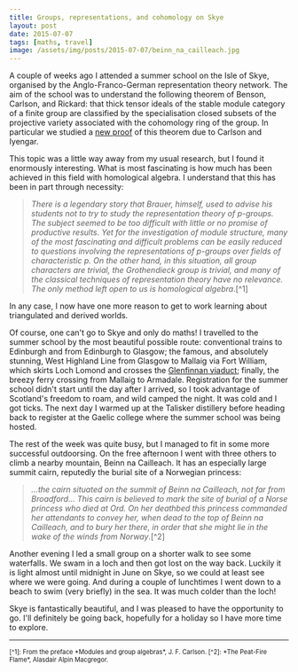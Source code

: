 ```yaml
---
title: Groups, representations, and cohomology on Skye
layout: post
date: 2015-07-07
tags: [maths, travel]
image: /assets/img/posts/2015-07-07/beinn_na_cailleach.jpg
---
```



A couple of weeks ago I attended a summer school on the Isle of Skye, organised
by the Anglo-Franco-German representation theory network. The aim of the school
was to understand the following theorem of Benson, Carlson, and Rickard: that
thick tensor ideals of the stable module category of a finite group are
classified by the specialisation closed subsets of the projective variety
associated with the cohomology ring of the group.
In particular we studied a [new proof](http://arxiv.org/abs/1201.6536) of this
theorem due to Carlson and Iyengar.

This topic was a little way away from my usual research, but I found it
enormously interesting. What is most fascinating is how much has been achieved
in this field with homological algebra. I understand that this has been in part
through necessity:
> *There is a legendary story that Brauer, himself, used to advise his students
> not to try to study the representation theory of p-groups. The subject
> seemed to be too difficult with little or no promise of productive results.
> Yet for the investigation of module structure, many of the most fascinating
> and difficult problems can be easily reduced to questions involving the
> representations of p-groups over fields of characteristic p.
> On the other hand, in this situation, all group characters are trivial, the
> Grothendieck group is trivial, and many of the classical techniques of
> representation theory have no relevance.
> The only method left open to us is homological algebra*.[^1]

In any case, I now have one more reason to get to work learning about
triangulated and derived worlds.

Of course, one can't go to Skye and only do maths! I travelled to the summer
school by the most beautiful possible route: conventional trains to Edinburgh
and from Edinburgh to Glasgow; the famous, and absolutely stunning, West
Highland Line from Glasgow to Mallaig via Fort William, which skirts Loch Lomond
and crosses the
[Glenfinnan viaduct](https://en.wikipedia.org/wiki/Glenfinnan_Viaduct);
finally, the breezy ferry crossing from Mallaig to Armadale.
Registration for the summer school didn't start until the day after I arrived,
so I took advantage of Scotland's freedom to roam, and wild camped the night.
It was cold and I got ticks. The next day I warmed up at the Talisker distillery
before heading back to register at the Gaelic college where the summer school
was being hosted.

The rest of the week was quite busy, but I managed to fit in some more
successful outdoorsing. On the free afternoon I went with three others to climb
a nearby mountain, Beinn na Cailleach.
It has an
especially large summit cairn, reputedly the burial site of a Norwegian
princess:
> *...the cairn situated on the summit of Beinn na Cailleach, not far from
> Broadford... This cairn is believed to mark the site of burial of a Norse
> princess who died at Ord. On her deathbed this princess commanded her
> attendants to convey her, when dead to the top of Beinn na Cailleach,
> and to bury her there, in order that she might lie in the wake of the winds
> from Norway*.[^2]

Another evening I led a small group on a shorter walk to
see some waterfalls. We swam in a loch and then got lost on the way back.
Luckily it is light almost until midnight in June on Skye, so we could at least
see where we were going. And during a couple of lunchtimes I went down to a
beach to swim (very briefly) in the sea. It was much colder than the loch!

Skye is fantastically beautiful, and I was pleased to have the opportunity to
go. I'll definitely be going back, hopefully for a holiday so I have more time
to explore.

<hr>
<div style="font-size: 80%">
[^1]: From the preface *Modules and group algebras*, J. F. Carlson.
[^2]: *The Peat-Fire Flame*, Alasdair Alpin Macgregor.
</div>
